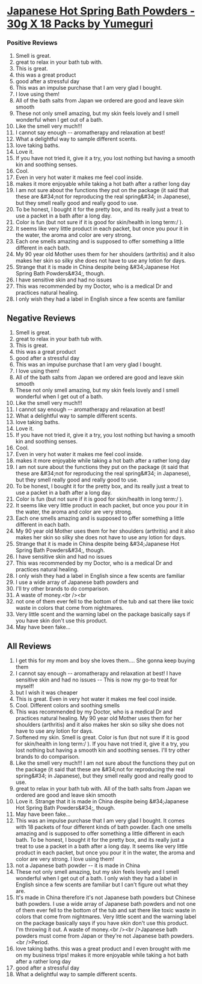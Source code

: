 # [Japanese Hot Spring Bath Powders - 30g X 18 Packs by Yumeguri](https://products.checkmycream.com/products/Japanese-Hot-Spring-Bath-Powders-30g-X-18-Packs-by-Yumeguri.html)

### Positive Reviews

<ol>
      <li>Smell is great.</li>
      <li>great to relax in your bath tub with.  </li>
      <li>This is great.</li>
      <li>this was a great product</li>
      <li>good after a stressful day</li>
      <li>This was an impulse purchase that I am very glad I bought.</li>
      <li>I love using them!</li>
      <li>All of the bath salts from Japan we ordered are good and leave skin smooth</li>
      <li>These not only smell amazing, but my skin feels lovely and I smell wonderful when I get out of a bath.</li>
      <li>Like the smell very much!!!</li>
      <li>I cannot say enough -- aromatherapy and relaxation at best!  </li>
      <li>What a delightful way to sample different scents.</li>
      <li>love taking baths.</li>
      <li>Love it.</li>
      <li>If you have not tried it, give it a try, you lost nothing but having a smooth kin and soothing senses.</li>
      <li>Cool.</li>
      <li>Even in very hot water it makes me feel cool inside.</li>
      <li>makes it more enjoyable while taking a hot bath after a rather long day</li>
      <li>I am not sure about the functions they put on the package (it said that these are &amp;#34;not for reproducing the real spring&amp;#34; in Japanese), but they smell really good and really good to use.</li>
      <li>To be honest, I bought it for the pretty box, and its really just a treat to use a packet in a bath after a long day.</li>
      <li>Color is fun (but not sure if it is good for skin/health in long term:/ ).</li>
      <li>It seems like very little product in each packet, but once you pour it in the water, the aroma and color are very strong.</li>
      <li>Each one smells amazing and is supposed to offer something a little different in each bath.</li>
      <li>My 90 year old Mother uses them for her shoulders (arthritis) and it also makes her skin so silky she does not have to use any lotion for days.</li>
      <li>Strange that it is made in China despite being &amp;#34;Japanese Hot Spring Bath Powders&amp;#34;, though.</li>
      <li>I have sensitive skin and had no issues</li>
      <li>This was recommended by my Doctor, who is a medical Dr and practices natural healing.</li>
      <li>I only wish they had a label in English since a few scents are familiar</li>
</ol>


<h2>Negative Reviews</h2>
<ol>
<li> Smell is great.</li>
<li> great to relax in your bath tub with.  </li>
<li> This is great.</li>
<li> this was a great product</li>
<li> good after a stressful day</li>
<li> This was an impulse purchase that I am very glad I bought.</li>
<li> I love using them!</li>
<li> All of the bath salts from Japan we ordered are good and leave skin smooth</li>
<li> These not only smell amazing, but my skin feels lovely and I smell wonderful when I get out of a bath.</li>
<li> Like the smell very much!!!</li>
<li> I cannot say enough -- aromatherapy and relaxation at best!  </li>
<li> What a delightful way to sample different scents.</li>
<li> love taking baths.</li>
<li> Love it.</li>
<li> If you have not tried it, give it a try, you lost nothing but having a smooth kin and soothing senses.</li>
<li> Cool.</li>
<li> Even in very hot water it makes me feel cool inside.</li>
<li> makes it more enjoyable while taking a hot bath after a rather long day</li>
<li> I am not sure about the functions they put on the package (it said that these are &amp;#34;not for reproducing the real spring&amp;#34; in Japanese), but they smell really good and really good to use.</li>
<li> To be honest, I bought it for the pretty box, and its really just a treat to use a packet in a bath after a long day.</li>
<li> Color is fun (but not sure if it is good for skin/health in long term:/ ).</li>
<li> It seems like very little product in each packet, but once you pour it in the water, the aroma and color are very strong.</li>
<li> Each one smells amazing and is supposed to offer something a little different in each bath.</li>
<li> My 90 year old Mother uses them for her shoulders (arthritis) and it also makes her skin so silky she does not have to use any lotion for days.</li>
<li> Strange that it is made in China despite being &amp;#34;Japanese Hot Spring Bath Powders&amp;#34;, though.</li>
<li> I have sensitive skin and had no issues</li>
<li> This was recommended by my Doctor, who is a medical Dr and practices natural healing.</li>
<li> I only wish they had a label in English since a few scents are familiar</li>
<li> I use a wide array of Japanese bath powders and</li>
<li> I&#x27;ll try other brands to do comparison.</li>
<li> A waste of money.&lt;br /&gt;&lt;br</li>
<li> not one of them ever fell to the bottom of the tub and sat there like toxic waste in colors that come from nightmares.  </li>
<li> Very little scent and the warning label on the package basically says if you have skin don&#x27;t use this product.  </li>
<li> May have been fake...</li>
</ol>

<h2>All Reviews</h2>

<ol>
    <li> I get this for my mom and boy she loves them.... She gonna keep buying them</li>
    <li> I cannot say enough -- aromatherapy and relaxation at best!  I have sensitive skin and had no issues -- This is now my go-to treat for myself!</li>
    <li> but I wish it was cheaper</li>
    <li> This is great. Even in very hot water it makes me feel cool inside.</li>
    <li> Cool. Different colors and soothing smells</li>
    <li> This was recommended by my Doctor, who is a medical Dr and practices natural healing. My 90 year old Mother uses them for her shoulders (arthritis) and it also makes her skin so silky she does not have to use any lotion for days.</li>
    <li> Softened my skin. Smell is great. Color is fun (but not sure if it is good for skin/health in long term:/ ). If you have not tried it, give it a try, you lost nothing but having a smooth kin and soothing senses. I&#x27;ll try other brands to do comparison.</li>
    <li> Like the smell very much!!! I am not sure about the functions they put on the package (it said that these are &amp;#34;not for reproducing the real spring&amp;#34; in Japanese), but they smell really good and really good to use.</li>
    <li> great to relax in your bath tub with.  All of the bath salts from Japan we ordered are good and leave skin smooth</li>
    <li> Love it. Strange that it is made in China despite being &amp;#34;Japanese Hot Spring Bath Powders&amp;#34;, though.</li>
    <li> May have been fake...</li>
    <li> This was an impulse purchase that I am very glad I bought. It comes with 18 packets of four different kinds of bath powder. Each one smells amazing and is supposed to offer something a little different in each bath. To be honest, I bought it for the pretty box, and its really just a treat to use a packet in a bath after a long day. It seems like very little product in each packet, but once you pour it in the water, the aroma and color are very strong. I love using them!</li>
    <li> not a Japanese bath powder -- it is made in China</li>
    <li> These not only smell amazing, but my skin feels lovely and I smell wonderful when I get out of a bath. I only wish they had a label in English since a few scents are familiar but I can&#x27;t figure out what they are.</li>
    <li> It&#x27;s made in China therefore it&#x27;s not Japanese bath powders but Chinese bath powders.  I use a wide array of Japanese bath powders and not one of them ever fell to the bottom of the tub and sat there like toxic waste in colors that come from nightmares.  Very little scent and the warning label on the package basically says if you have skin don&#x27;t use this product.  I&#x27;m throwing it out.  A waste of money.&lt;br /&gt;&lt;br /&gt;Japanese bath powders must come from Japan or they&#x27;re not Japanese bath powders.&lt;br /&gt;Period.</li>
    <li> love taking baths. this was a great product and I even brought with me on my business trips! makes it more enjoyable while taking a hot bath after a rather long day</li>
    <li> good after a stressful day</li>
    <li> What a delightful way to sample different scents.</li>
</ol>




